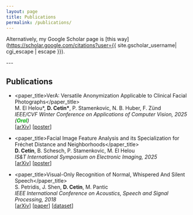 ```yaml
---
layout: page
title: Publications
permalink: /publications/
---
```

Alternatively, my Google Scholar page is [this way](https://scholar.google.com/citations?user={{ site.gscholar_username| cgi_escape | escape }}).

---&nbsp;

<style> paper_title { color: #2a7ae2; font-weight: bold; } </style>
<style> award { color:rgb(8, 175, 14); font-weight: bold; } </style>

## Publications

* <paper_title>VerA: Versatile Anonymization Applicable to Clinical Facial Photographs</paper_title>   
M. El Helou\*, **D. Cetin\***, P. Stamenkovic, N. B. Huber, F. Zünd  
_IEEE/CVF Winter Conference on Applications of Computer Vision, 2025 (<award>Oral</award>)_  
 \[[arXiv](https://arxiv.org/abs/2312.02124)\] \[[poster](/docs/wacv_2025_poster.pdf)\]  

* <paper_title>Facial Image Feature Analysis and its Specialization for Fréchet Distance and Neighborhoods</paper_title>  
**D. Cetin**, B. Schesch, P. Stamenkovic, M. El Helou  
_IS&T International Symposium on Electronic Imaging, 2025_  
\[[arXiv](https://arxiv.org/abs/2406.18430)\] \[[poster](/docs/ei_2025_poster.pdf)\]  

* <paper_title>Visual-Only Recognition of Normal, Whispered And Silent Speech</paper_title>  
S. Petridis, J. Shen, **D. Cetin**, M. Pantic  
_IEEE International Conference on Acoustics, Speech and Signal Processing, 2018_  
\[[arXiv](https://arxiv.org/abs/1802.06399)\] \[[paper](https://ieeexplore.ieee.org/document/8461596)\] \[[dataset](https://ibug-avs.eu/)\]  

<!-- * **[DTSS '18]** **AlgoTrade: A web-based algorithmic trading and backtesting framework**  
**D. Cetin**, B. Aydemir, E. Aldemir, U. Akunal, C. Seylan and S. Temizer  
_International Conference & Exhibition on Digital Transformation & Smart Systems, October 2018_ -->
